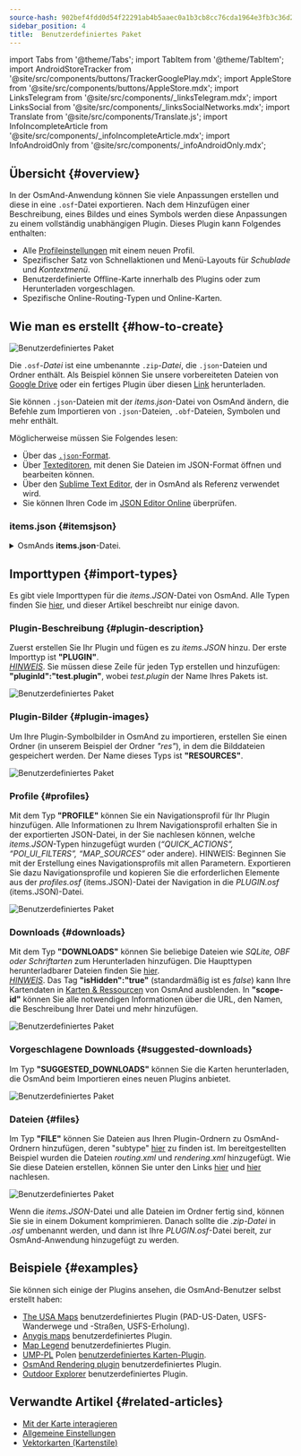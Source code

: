 ```yaml
---
source-hash: 902bef4fdd0d54f22291ab4b5aaec0a1b3cb8cc76cda1964e3fb3c36d2adb6fb
sidebar_position: 4
title:  Benutzerdefiniertes Paket
---
```

import Tabs from '@theme/Tabs';
import TabItem from '@theme/TabItem';
import AndroidStoreTracker from '@site/src/components/buttons/TrackerGooglePlay.mdx';
import AppleStore from '@site/src/components/buttons/AppleStore.mdx';
import LinksTelegram from '@site/src/components/_linksTelegram.mdx';
import LinksSocial from '@site/src/components/_linksSocialNetworks.mdx';
import Translate from '@site/src/components/Translate.js';
import InfoIncompleteArticle from '@site/src/components/_infoIncompleteArticle.mdx';
import InfoAndroidOnly from '@site/src/components/_infoAndroidOnly.mdx';



## Übersicht {#overview}

In der OsmAnd-Anwendung können Sie viele Anpassungen erstellen und diese in eine `.osf`-Datei exportieren. Nach dem Hinzufügen einer Beschreibung, eines Bildes und eines Symbols werden diese Anpassungen zu einem vollständig unabhängigen Plugin. Dieses Plugin kann Folgendes enthalten:

- Alle [Profileinstellungen](../personal/profiles.md) mit einem neuen Profil.
- Spezifischer Satz von Schnellaktionen und Menü-Layouts für *Schublade* und *Kontextmenü*.
- Benutzerdefinierte Offline-Karte innerhalb des Plugins oder zum Herunterladen vorgeschlagen.
- Spezifische Online-Routing-Typen und Online-Karten.


## Wie man es erstellt {#how-to-create}

![Benutzerdefiniertes Paket](@site/static/img/plugins/custom/1.jpg)

Die `.osf`-*Datei* ist eine umbenannte `.zip`-*Datei*, die `.json`-Dateien und Ordner enthält. Als Beispiel können Sie unsere vorbereiteten Dateien von [Google Drive](https://drive.google.com/drive/folders/1wDPGThkdRi9_3UrCKROgt49qi-1gM6jk?usp=sharing) oder ein fertiges Plugin über diesen [Link](https://drive.google.com/open?id=1efZ01uAIL27aTQLLoTl8KYH-ts_WSRSe) herunterladen.  

Sie können `.json`-Dateien mit der *items.json*-Datei von OsmAnd ändern, die Befehle zum Importieren von `.json`-Dateien, `.obf`-Dateien, Symbolen und mehr enthält.

Möglicherweise müssen Sie Folgendes lesen:

- Über das [`.json`-Format](https://en.wikipedia.org/wiki/JSON).
- Über [Texteditoren](https://en.wikipedia.org/wiki/List_of_text_editors), mit denen Sie Dateien im JSON-Format öffnen und bearbeiten können.
- Über den [Sublime Text Editor](https://en.wikipedia.org/wiki/Sublime_Text), der in OsmAnd als Referenz verwendet wird.
- Sie können Ihren Code im [JSON Editor Online](https://jsoneditoronline.org/) überprüfen.


### items.json {#itemsjson}

<details>
<summary> OsmAnds <b>items.json</b>-Datei. </summary> 

```
{
   "version":1,
   "items":[

      {
         "type":"PLUGIN",
         "pluginId":"test.plugin",
         "version" : 1,
         "icon": {
             "" : "@plugin-id.png"
             
         },
         "image": {
             "" :"@plugin-image.webp"
         },
         "name":{
            "":"Test Plugin",
            "ru":"Test Plugin: RU language"
         },
         "description":{
            "":"This package is a test package and displays test information.",
            "ru":"This package is a test package and displays test information. RU language."
         }
      },

      {
         "type":"RESOURCES",
         "pluginId":"test.plugin",
         "file":"res"
      },


      {
         "type":"DOWNLOADS",
         "pluginId":"test.plugin",
         "items":[
            {
               "path":"test",
               "name":{
                  "":"My offline maps",
                  "ru":"RU: My offline maps"
               },
               "icon":{
                  "":"ic_world_globe_dark"
               },
               "header-color":"#002E64",
               "description":{
                  "text":{
                     "":"This package is a collection of online and offline map sources of various types.",
                     "ru":"RU: This package is a collection of online and offline map sources of various types."
                  },
                  "button":[
                     {
                        "":"Telegram chat OsmAnd",
                        "url":"https:\/\/t.me\/OsmAndMaps"
                     }
                  ]
               }
            },
            {
               "scope-id":"offline-maps",
               "path":"test/Waterway",
               "header-color":"#002E64",
               "name":{
                  "":"Waterway",
                  "ru":"RU: waterway"
               },
               "icon":{
                  "":"ic_world_globe_dark"
               },
               "items":[
                  {
                     "name":{
                        "":"Offline Waterway map SA",
                        "ru":"RU: Offline Waterway map SA"
                     },
                     "filename":"waterway.obf.zip",
                     "type":"map",
                     "isHidden":"true",
                     "timestamp":1582994500,
                     "containerSize":28195301,
                     "contentSize":28195301,
                     "description":{
                        "text":{
                           "":"Zoom min: 0<br />Zoom max: 19<br />Countries: SA",
                           "ru":"RU: Zoom min: 0<br />Zoom max: 19<br />Countries: SA"
                        },
                        "image":[
                           "https://drive.google.com/uc?id=16HjUHsSWNgeQI0bmuup9ohpyrg6rWkHH&export=download"
                        ]
                     },
                     "downloadurl":"https://drive.google.com/uc?id=10iP2VZexHtHC0QLhACZ1QoEy-duNN5Wg&export=download",
                     "firstsubname":{
                        "":"Waterway",
                        "ru":"RU: Waterway"
                     },
                     "secondsubname":{
                        "":"",
                        "ru":""
                     }
                }
           ]
        }] 
    },

      {
         "type":"PROFILE",
         "pluginId":"test.plugin",
         "file":"bicycle_test.json",
         "appMode":{
            "iconColor":"RED",
            "iconName":"ic_action_motorcycle_dark",
            "locIcon":"BENTLEY",
            "navIcon":"BENTLEY",
            "order":32,
            "parent":"bicycle",
            "stringKey":"bicycle_test",
            "userProfileName" : "Test Prof"
         },
         "prefs" : {
            "drawer_logo": { "" : "@logo.png"},
            "drawer_url" : { "" : "https://osmand.net"},
            "drawer_items" : { "hidden" : ["dashboard"], "order" : ["map_markers", "my_places", "search"] },
            "context_menu_items" : {},
            "configure_map_items" : {},
            "route_service":"OSMAND",
            "renderer":"test-rendering.render.xml",
            "routing_profile":"routing-test.xml/test-car"
        }
      },

      {
         "type":"FILE",
         "pluginId":"test.plugin",
         "subtype" : "rendering_style",
         "file":"\/rendering\/test-rendering.render.xml"
      },

      {
         "type":"FILE",
         "pluginId":"test.plugin",
         "subtype" : "routing_config",
         "file":"\/routing\/routing-test.xml"
      },

      {
         "type":"SUGGESTED_DOWNLOADS",
         "pluginId":"test.plugin",
         "comment-1" : "search-type are latlon (closest by latlon), worldregion (by boundaries if name matches worldRegion downloadName as we do for default types), by default natural order, limit finds first N elements",
         "comment-2" : "predefined scope-id are @type of indexes.xml map, srtm_map, road_map, wikimap, wikivoyage, hillshade, slope, fonts, voice, depth ",
         "comment-3" : "names filters ignore case by name.contains(filterName)",
         "items": [{
             "scope-id" : "test-downloads",
             "limit" : 1,
             "search-type" : "latlon"
         }, {
             "scope-id" : "road_map",
             "names" : [
                 "Poland_lesser-poland_europe_2.obf.zip", "netherlands_noord-holland_europe"]
         }, {
             "scope-id" : "wikimap",
             "search-type" : "worldregion"
         }]
      },

      {
         "type":"NAVIGATION_ICONS",
         "pluginId":"test.plugin",
         "items" : [{
            "locationIcon": {
                 "" : "@bentley-car.png"
            },
            "locationIconId": "BENTLEY", 
            "navigationIcon": {
                 "" : "@bentley-car-moving.png"
            },
            "navigationIconId": "BENTLEY"
         }]
      },
      
      {
         "type":"QUICK_ACTIONS",
         "pluginId":"test.plugin",
         "items": [{
            "name": "Test quick action",
            "actionType": "osmbug.add",
            "params": "{\"dialog\":\"false\",\"message\":\"Message\"}"
          }]
      },

      {
         "type":"POI_UI_FILTERS",
         "pluginId":"test.plugin",
          "items": [{
                "name": "Test Search",
                "filterId": "test_search",
                "acceptedTypes": "{\"sustenance\":[\"bar\",\"alpine_hut\"]}"
            }]
      },

      {
         "type":"MAP_SOURCES",
         "pluginId":"test.plugin",
         "items": [{
            "sql": false,
            "name": "OsmAnd (test)",
            "minZoom": 1,
            "maxZoom": 19,
            "url": "https:\/\/tile.osmand.net\/hd\/{0}\/{1}\/{2}.png",
            "ellipsoid": false,
            "inverted_y": false,
            "timesupported": false,
            "expire": -1,
            "inversiveZoom": false,
            "ext": ".png",
            "tileSize": 512,
            "bitDensity": 8,
            "avgSize": 18000
        }]
      }
   ]
}

```

</details>


## Importtypen {#import-types}

Es gibt viele Importtypen für die *items.JSON*-Datei von OsmAnd. Alle Typen finden Sie [hier](https://github.com/osmandapp/Osmand/blob/r3.7/OsmAnd/src/net/osmand/plus/settings/backend/SettingsHelper.java#L133), und dieser Artikel beschreibt nur einige davon.

### Plugin-Beschreibung {#plugin-description}

Zuerst erstellen Sie Ihr Plugin und fügen es zu *items.JSON* hinzu. Der erste Importtyp ist **"PLUGIN"**.  
   *<u>HINWEIS</u>*. Sie müssen diese Zeile für jeden Typ erstellen und hinzufügen: **"pluginId":"test.plugin"**, wobei *test.plugin* der Name Ihres Pakets ist.  

   ![Benutzerdefiniertes Paket](@site/static/img/plugins/custom/2.jpg)

### Plugin-Bilder {#plugin-images}

Um Ihre Plugin-Symbolbilder in OsmAnd zu importieren, erstellen Sie einen Ordner (in unserem Beispiel der Ordner *"res"*), in dem die Bilddateien gespeichert werden. Der Name dieses Typs ist **"RESOURCES"**.  

   ![Benutzerdefiniertes Paket](@site/static/img/plugins/custom/4.jpg)


### Profile {#profiles}

Mit dem Typ **"PROFILE"** können Sie ein Navigationsprofil für Ihr Plugin hinzufügen. Alle Informationen zu Ihrem Navigationsprofil erhalten Sie in der exportierten JSON-Datei, in der Sie nachlesen können, welche *items.JSON*-Typen hinzugefügt wurden (*“QUICK_ACTIONS”, “POI_UI_FILTERS”, “MAP_SOURCES”* oder andere).
HINWEIS: Beginnen Sie mit der Erstellung eines Navigationsprofils mit allen Parametern. Exportieren Sie dazu Navigationsprofile und kopieren Sie die erforderlichen Elemente aus der *profiles.osf* (items.JSON)-Datei der Navigation in die *PLUGIN.osf* (items.JSON)-Datei.  

   ![Benutzerdefiniertes Paket](@site/static/img/plugins/custom/6.jpg)

### Downloads {#downloads}

Mit dem Typ **"DOWNLOADS"** können Sie beliebige Dateien wie *SQLite, OBF oder Schriftarten* zum Herunterladen hinzufügen. Die Haupttypen herunterladbarer Dateien finden Sie [hier](https://github.com/osmandapp/Osmand/blob/master/OsmAnd/src/net/osmand/plus/download/DownloadActivityType.java#L33).  
   *<u>HINWEIS</u>*. Das Tag **"isHidden":"true"** (standardmäßig ist es *false*) kann Ihre Kartendaten in [Karten & Ressourcen](../personal/maps-resources.md#local-menu) von OsmAnd ausblenden. In **"scope-id"** können Sie alle notwendigen Informationen über die URL, den Namen, die Beschreibung Ihrer Datei und mehr hinzufügen.  

   ![Benutzerdefiniertes Paket](@site/static/img/plugins/custom/3.jpg)

### Vorgeschlagene Downloads {#suggested-downloads}

Im Typ **"SUGGESTED_DOWNLOADS"** können Sie die Karten herunterladen, die OsmAnd beim Importieren eines neuen Plugins anbietet.  

   ![Benutzerdefiniertes Paket](@site/static/img/plugins/custom/7.jpg)

### Dateien {#files}

 Im Typ **"FILE"** können Sie Dateien aus Ihren Plugin-Ordnern zu OsmAnd-Ordnern hinzufügen, deren "subtype" [hier](https://github.com/osmandapp/Osmand/blob/r3.7/OsmAnd/src/net/osmand/plus/settings/backend/SettingsHelper.java#L1312) zu finden ist. Im bereitgestellten Beispiel wurden die Dateien *routing.xml* und *rendering.xml* hinzugefügt. Wie Sie diese Dateien erstellen, können Sie unter den Links [hier](https://github.com/osmandapp/OsmAnd-resources/blob/master/routing/routing.xml) und [hier](https://github.com/osmandapp/OsmAnd-resources/tree/master/rendering_styles) nachlesen.  

   ![Benutzerdefiniertes Paket](@site/static/img/plugins/custom/8.jpg)

Wenn die *items.JSON*-Datei und alle Dateien im Ordner fertig sind, können Sie sie in einem Dokument komprimieren. Danach sollte die *.zip-Datei* in *.osf* umbenannt werden, und dann ist Ihre *PLUGIN.osf*-Datei bereit, zur OsmAnd-Anwendung hinzugefügt zu werden.


## Beispiele {#examples}

Sie können sich einige der Plugins ansehen, die OsmAnd-Benutzer selbst erstellt haben:

 - [The USA Maps](https://osmand.net/uploads/plugins/us.maps/2/us.maps-2.osf) benutzerdefiniertes Plugin (PAD-US-Daten, USFS-Wanderwege und -Straßen, USFS-Erholung).
 - [Anygis maps](https://osmand.net/uploads/plugins/ru.anygis.plugin/2/ru.anygis.plugin-2.osf) benutzerdefiniertes Plugin.
 - [Map Legend](https://osmand.net/uploads/plugins/legend.plugin/1/legend.plugin-1.osf) benutzerdefiniertes Plugin.
 - [UMP-PL](https://ump.waw.pl/) Polen [benutzerdefiniertes Karten-Plugin](https://osmand.net/uploads/plugins/UMP_map.plugin/1/UMP_map.plugin-1.osf).
 - [OsmAnd Rendering plugin](https://osmand.net/uploads/plugins/osmand.rendering.plugin/1/osmand.rendering.plugin-1.osf) benutzerdefiniertes Plugin.
 - [Outdoor Explorer](https://osmand.net/uploads/plugins/outdoor-explorer.plugin/1/outdoor-explorer.plugin-1.osf) benutzerdefiniertes Plugin.


## Verwandte Artikel {#related-articles}

- [Mit der Karte interagieren](../../user/map/interact-with-map.md)
- [Allgemeine Einstellungen](../../user/personal/global-settings.md)
- [Vektorkarten (Kartenstile)](../../user/map/vector-maps.md)